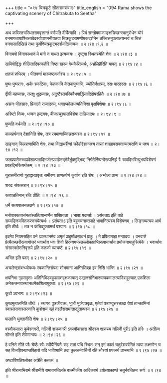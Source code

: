 +++
title = "०९४ चित्रकूटे सीतारामसंवादः"
title_english = "094 Rama shows the captivating scenery of Chitrakuta to Seetha"

+++


अथ कविस्तत्रस्थितरामवृत्तान्तं वर्णयति दीर्घेत्यादि । प्रियं
सन्तोषमाकाङ्क्षन्निच्छन्स्वानुरोधेन घोरं
वनमागतायाश्चित्तखेदस्योपशमनीयतया चित्रकूटरामणीयकदर्शनेन
तच्चित्तमुपलालयन्स्वं च चित्तं वनवासादिखिन्नं तथा
कुर्वंश्चित्रकूटमदर्शयदित्यन्वयः  ॥  २।९४।१,२  ॥   

  

विनाबवो विनावस्थानं मे मनो न बाधत इत्यन्वयः । दृष्ट्वा स्थितस्येति शेषः
 ॥  २।९४।३  ॥   

  

खमिवोद्विद्धः शीलितादिवत्कर्तरि निष्ठा खस्य वेधकैरित्यर्थः,
अभ्रंलिहैरिति यावत्  ॥  २।९४।४  ॥   

  

क्षतजं रुधिरम् । पीतवर्णा माञ्जष्ठवर्णाश्च  ॥  २।९४।५  ॥   

  

पुष्पः पुष्परागः, अर्कः स्फटिकः, केतकानि केतकपुष्पाणि,
ज्योतिर्नक्षत्रम्, रसः पारदरसः  ॥  २।९४।६  ॥   

  

द्वीपी महव्याघ्रः, तरक्षुः क्षुद्रव्याघ्रः,
अदुष्टैस्तपस्विवैभवाद्धिंसादिदोषरहितैः  ॥  २।९४।७  ॥   

  

असनः पीतसारः, प्रियालो राजादनम्, धवाह्कोलभव्यतिनिशा वृक्षविशेषाः  ॥ 
२।९४।८  ॥   

  

अरिष्टो निम्बः, धन्वन इन्द्रयवः, बीजप्रचुरफलविशेषा दाडिमादयः  ॥  २।९४।९
 ॥   

  

पुष्यति वर्धयति  ॥  २।९४।१०  ॥   

  

कामहर्षणान् देशानिति शेषः, तत्र रममाणान्किन्नरान्पश्य  ॥  २।९४।११  ॥   

  

खङ्गान् किन्नराणामिति शेषः, तथा विद्याधरीणां क्रीडोद्देशान्पश्य तासां
शाखावसक्तान्यत्बराणि च पश्य  ॥  २।९४।१२  ॥   

  

जलप्रपातैरुच्चप्रदेशात्पताद्भिर्जलप्रवाहैरुद्भेदैर्भुवमुद्भिद्य
निर्गतैर्निष्पन्दैरल्पनिर्झ रैः स्रवद्भिरित्युभयविशेषणं
प्रवहद्भिरित्यर्थकम्  ॥  २।९४।१३  ॥   

  

गुहासमीराणो गुहाद्वारप्रवृत्तः समीरणः घ्राणतर्पणं कुर्वाण इति शेषः ।
अभ्येत्य प्राप्य  ॥  २।९४।१४  ॥   

  

शरदः संवत्सरान्  ॥  २।९४।१५  ॥   

  

रतवान्रतिमान् रतिः प्रीतिः  ॥  २।९४।१६  ॥   

  

धर्मे सत्यपालनलक्षणे  ॥  २।९४।१७  ॥   

  

मनोवाक्कायसंमतांस्तत्प्रियान्वर्णेन वाक्प्रियता । भावाः पदार्थाः ।
ऽसंयताऽ इति पाठे सम्यङ्नियमितकरणत्रयेत्यर्थः । ऽसंयताःऽ इति
बहुवचनान्तपाठे भावानित्यस्य विशेषणम् । लिङ्गव्यत्यय आर्ष इति तीर्थः ।
तत्र न कंचिद्युक्तामर्थं पश्यामः  ॥  २।९४।१८  ॥   

  

इदमेव नियमसहित वने ऽवस्थानमेव अमृतं प्राहुर्मोक्षसाधनं प्राहुः । मे
प्रपितामाहा मन्वादयः । वनवासे प्रेत्यैतच्छरीरत्यागोत्तरं भवार्थाय भवः
शिवो हिरण्यगर्भस्तल्लोकप्राप्तिरूपायार्थाय प्रयोजनायाहुरित्येके ।
भवार्थाय संसारक्लेशनिवृत्तये इति कतको व्याचष्टे  ॥  २।९४।१९  ॥   

  

अभित इति पदम्  ॥  २।९४।२०  ॥   

  

अचलेन्द्रसंबन्ध्योषध्यः स्वकान्तिसंपदा शोभमाना आग्निसिखा इव निशि भान्ति
 ॥  २।९४।२१  ॥   

  

क्षयनिभा गृहसदृशाः अतिनिबिडबहुपलाशवृक्षकत्वात्
उद्यानसंनिभाश्चम्पकमालत्यादिबाहुल्यात् एकशिला
अनेकजनावस्थानक्षमैकशिलायुक्ताः  ॥  २।९४।२२  ॥   

  

कूटो ऽग्रभागः  ॥  २।९४।२३  ॥   

  

कुष्ठमुत्पलमिति तीर्थः । स्थगरः पुत्रजीवकः, भूर्जौ भूर्जपत्रवृक्षः,
एतेषां पत्राण्युत्तरच्छदा येषां तान्कामिनां स्वास्तरानास्तरणानि कुशेशयं
पझं तद्दलैरासमन्ताद्युतान्पश्य  ॥  २।९४।२४  ॥   

  

फलानि भुक्तानीति शेषः  ॥  २।९४।२५  ॥   

  

वस्वौकसारा कुबेरनगरी, नलिनी शक्रनगरी ऽवस्वौकसारा श्रीदस्य शक्रस्य नलिनी
पुरीऽ इति हरिः । अतीत्य शोभते इति शेषेणान्वयः  ॥  २।९४।२६  ॥   

  

हे वनिते सीते परैः श्रेष्ठैः स्वैः स्वीयैर्नियमैः सह सतां पथि स्थितः सन्
इमं कालं चतुर्दशवर्षमितं त्वया लक्ष्मणेन च सह विजह्रिवन्प्राप्तविहारो
यदि भाविष्यामि तदा कुलधर्मवर्धिनीं रतिं सौरव्यं प्रपत्स्ये प्राप्स्यामि
 ॥  २।९४।२७  ॥   

  

अष्टाविंशतिश्लोका अत्रेति कतकः  ॥   

इति श्रीरामाभिरामे श्रीरामीये रामायणतिलके वाल्मीकीय आदिकाव्ये
ऽयोध्याकाण्डे चतुर्नवतितमः सर्गः  ॥  २।९४  ॥   

  

  


